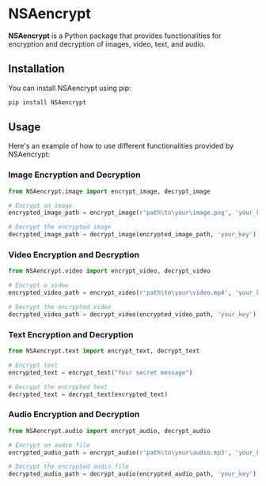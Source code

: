# NSAencrypt

**NSAencrypt** is a Python package that provides functionalities for encryption and decryption of images, video, text, and audio.

## Installation

You can install NSAencrypt using pip:

```bash
pip install NSAencrypt
```

## Usage

Here's an example of how to use different functionalities provided by NSAencrypt:

### Image Encryption and Decryption

```python
from NSAencrypt.image import encrypt_image, decrypt_image

# Encrypt an image
encrypted_image_path = encrypt_image(r'path\to\your\image.png', 'your_key')

# Decrypt the encrypted image
decrypted_image_path = decrypt_image(encrypted_image_path, 'your_key')
```

### Video Encryption and Decryption

```python
from NSAencrypt.video import encrypt_video, decrypt_video

# Encrypt a video
encrypted_video_path = encrypt_video(r'path\to\your\video.mp4', 'your_key')

# Decrypt the encrypted video
decrypted_video_path = decrypt_video(encrypted_video_path, 'your_key')
```

### Text Encryption and Decryption

```python
from NSAencrypt.text import encrypt_text, decrypt_text

# Encrypt text
encrypted_text = encrypt_text("Your secret message")

# Decrypt the encrypted text
decrypted_text = decrypt_text(encrypted_text)
```

### Audio Encryption and Decryption

```python
from NSAencrypt.audio import encrypt_audio, decrypt_audio

# Encrypt an audio file
encrypted_audio_path = encrypt_audio(r'path\to\your\audio.mp3', 'your_key')

# Decrypt the encrypted audio file
decrypted_audio_path = decrypt_audio(encrypted_audio_path, 'your_key')
```
